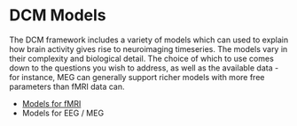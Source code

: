 # DCM Models
 The DCM framework includes a variety of models which can used to explain how brain activity gives rise to neuroimaging timeseries. The models vary in their complexity and biological detail. The choice of which to use comes down to the questions you wish to address, as well as the available data - for instance, MEG can generally support richer models with more free parameters than fMRI data can.
 
 * [Models for fMRI](fMRI/dcm-fmri-models.md)
 * Models for EEG / MEG
